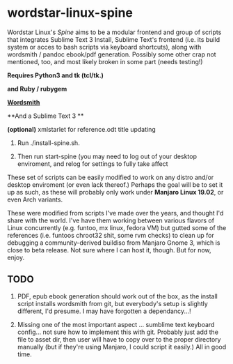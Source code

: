 # wordstar-linux-spine
Wordstar Linux's *Spine* aims to be a modular frontend and group of scripts that integrates Sublime Text 3 Install, 
Sublime Text's frontend (i.e. its build system or acces to bash scripts via keyboard shortcuts), along with wordsmith / pandoc ebook/pdf generation.
Possibly some other crap not mentioned, too, and most likely broken in some part (needs testing!)

**Requires Python3 and tk (tcl/tk.)**

**and Ruby / rubygem**

**[Wordsmith](https://github.com/perezsan/wordsmith)**

**And a Sublime Text 3 **

**(optional)** xmlstarlet for reference.odt title updating

1. Run ./install-spine.sh.

2. Then run start-spine (you may need to log out of your desktop enviroment, and relog for settings to fully take affect

These set of scripts can be easily modified to work on any distro and/or desktop enviroment (or even lack thereof.)
Perhaps the goal will be to set it up as such, as these will probably only work under **Manjaro Linux 19.02**, or even Arch variants.

These were modified from scripts I've made over the years, and thought I'd share with the world. I've have them working between
various flavors of Linux concurrently (e.g. funtoo, mx linux, fedora VM) but gutted some of the references (i.e. funtoos chroot32 shit, some rvm checks) to clean up for debugging
a community-derived buildiso from Manjaro Gnome 3, which is close to beta release. Not sure where I can host it, though. But for now, enjoy.

## **TODO**
1. PDF, epub ebook generation should work out of the box, as the install script installs wordsmith from git, but everybody's setup is slightly different, I'd presume. I may have forgotten a dependancy...!

2. Missing one of the most important aspect ... sumblime text keyboard config... not sure how to implement this with git. Probably just add the file to asset dir, then user will have to copy over to the proper directory manually (but if they're using Manjaro, I could script it easily.) All in good time.
